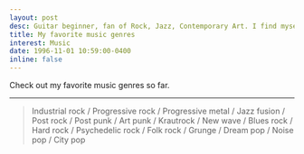 ```yaml
---
layout: post
desc: Guitar beginner, fan of Rock, Jazz, Contemporary Art. I find myself heavily influenced by Minimalism. Check out
title: My favorite music genres
interest: Music
date: 1996-11-01 10:59:00-0400
inline: false
---
```


Check out my favorite music genres so far.

<!-- ***

#### Hipster list
<ul>
    <li>brunch</li>
    <li>fixie</li>
    <li>raybans</li>
    <li>messenger bag</li>
</ul> -->

***

> Industrial rock / Progressive rock / Progressive metal / Jazz fusion / Post rock / Post punk / Art punk / Krautrock / New wave / Blues rock / Hard rock / Psychedelic rock / Folk rock / Grunge / Dream pop / Noise pop / City pop
